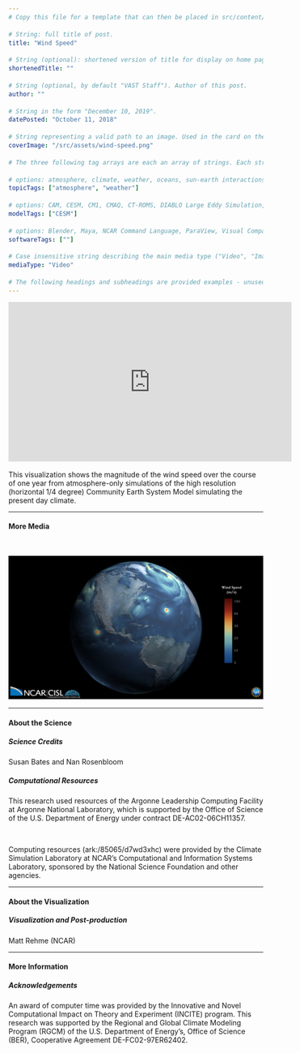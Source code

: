 ```yaml
---
# Copy this file for a template that can then be placed in src/content/visualizations. The name of this file will be used as the URL for the post.

# String: full title of post.
title: "Wind Speed"

# String (optional): shortened version of title for display on home page in card.
shortenedTitle: ""

# String (optional, by default "VAST Staff"). Author of this post.
author: ""

# String in the form "December 10, 2019".
datePosted: "October 11, 2018" 

# String representing a valid path to an image. Used in the card on the main page. Likely to be in the form "/src/assets/..." for images located in src/assets.
coverImage: "/src/assets/wind-speed.png"

# The three following tag arrays are each an array of strings. Each string (case insensitive) represents a filter from the front page. Tags that do not correspond to a current filter will be ignored for filtering.

# options: atmosphere, climate, weather, oceans, sun-earth interactions, fire dynamics, solid earth, recent publications, experimental technologies
topicTags: ["atmosphere", "weather"]

# options: CAM, CESM, CM1, CMAQ, CT-ROMS, DIABLO Large Eddy Simulation, HRRR, HWRF, MPAS, SIMA, WACCM, WRF
modelTags: ["CESM"]

# options: Blender, Maya, NCAR Command Language, ParaView, Visual Comparator, VAPOR
softwareTags: [""]

# Case insensitive string describing the main media type ("Video", "Image", "App", etc). This is displayed in the post heading as a small tag above the title.
mediaType: "Video"

# The following headings and subheadings are provided examples - unused ones can be deleted. All Markdown content below will be rendered in the frontend.
---
```


<iframe width="560" height="315" src="https://www.youtube.com/embed/tlQHki79K84?si=XLCPXrKUaOuidckb" title="YouTube video player" frameborder="0" allow="accelerometer; autoplay; clipboard-write; encrypted-media; gyroscope; picture-in-picture; web-share" referrerpolicy="strict-origin-when-cross-origin" allowfullscreen></iframe>

This visualization shows the magnitude of the wind speed over the course of one year from atmosphere-only simulations of the high resolution (horizontal 1/4 degree) Community Earth System Model simulating the present day climate.

___

#### More Media

<br />

![Wind speed](../../assets/wind-speed.png)

___

#### About the Science

##### Science Credits

Susan Bates and Nan Rosenbloom

##### Computational Resources

This research used resources of the Argonne Leadership Computing Facility at Argonne National Laboratory, which is supported by the Office of Science of the U.S. Department of Energy under contract DE-AC02-06CH11357.

<br />

Computing resources (ark:/85065/d7wd3xhc) were provided by the Climate Simulation Laboratory at NCAR’s Computational and Information Systems Laboratory, sponsored by the National Science Foundation and other agencies.

___

#### About the Visualization

##### Visualization and Post-production

Matt Rehme (NCAR)

___

#### More Information

##### Acknowledgements

An award of computer time was provided by the Innovative and Novel Computational Impact on Theory and Experiment (INCITE) program. This research was supported by the Regional and Global Climate Modeling Program (RGCM) of the U.S. Department of Energy’s, Office of Science (BER), Cooperative Agreement DE-FC02-97ER62402.